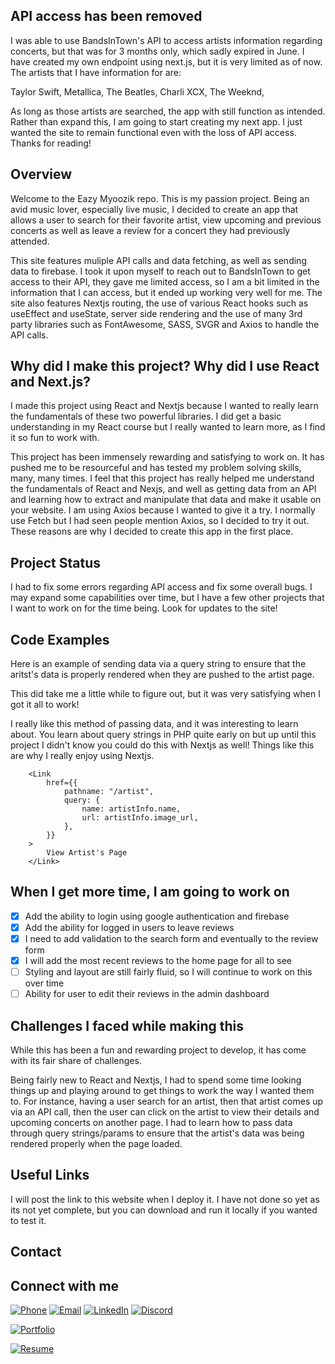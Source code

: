 
## API access has been removed 

I was able to use BandsInTown's API to access artists information regarding concerts, but that was for 3 months only, which sadly expired in June. I have created my own endpoint using next.js, but it is very limited as of now. The artists that I have information for are:

Taylor Swift,
Metallica,
The Beatles,
Charli XCX,
The Weeknd,

As long as those artists are searched, the app with still function as intended. Rather than expand this, I am going to start creating my next app. I just wanted the site to remain functional even with the loss of API access. Thanks for reading! 

## Overview

Welcome to the Eazy Myoozik repo. This is my passion project. Being an avid music lover, especially live music, I decided to create an app that allows a user to search for their favorite artist, view upcoming and previous concerts as well as leave a review for a concert they had previously attended. 

This site features muliple API calls and data fetching, as well as sending data to firebase. I took it upon myself to reach out to BandsInTown to get access to their API, they gave me limited access, so I am a bit limited in the information that I can access, but it ended up working very well for me. The site also features Nextjs routing, the use of various React hooks such as useEffect and useState, server side rendering and the use of many 3rd party libraries such as FontAwesome, SASS, SVGR and Axios to handle the API calls. 

## Why did I make this project? Why did I use React and Next.js?
I made this project using React and Nextjs because I wanted to really learn the fundamentals of these two powerful libraries. I did get a basic understanding in my React course but I really wanted to learn more, as I find it so fun to work with.

This project has been immensely rewarding and satisfying to work on. It has pushed me to be resourceful and has tested my problem solving skills, many, many times. I feel that this project has really helped me understand the fundamentals of React and Nexjs, and well as getting data from an API and learning how to extract and manipulate that data and make it usable on your website. I am using Axios because I wanted to give it a try. I normally use Fetch but I had seen people mention Axios, so I decided to try it out. These reasons are why I decided to create this app in the first place. 

## Project Status
I had to fix some errors regarding API access and fix some overall bugs. I may expand some capabilities over time, but I have a few other projects that I want to work on for the time being. Look for updates to the site!

## Code Examples

Here is an example of sending data via a query string to ensure that the aritst's data is properly rendered when they are pushed to the artist page.

This did take me a little while to figure out, but it was very satisfying when I got it all to work!

I really like this method of passing data, and it was interesting to learn about. You learn about query strings in PHP quite early on but up until this project I didn't know you could do this with Nextjs as well! Things like this are why I really enjoy using Nextjs. 

```
    <Link
        href={{
            pathname: "/artist",
            query: {
                name: artistInfo.name,
                url: artistInfo.image_url,
            },
        }}
    >
        View Artist's Page
    </Link>

```

## When I get more time, I am going to work on
 - [x]  Add the ability to login using google authentication and firebase
 - [x]  Add the ability for logged in users to leave reviews
 - [x]  I need to add validation to the search form and eventually to the review form
 - [x]  I will add the most recent reviews to the home page for all to see
 - [ ]   Styling and layout are still fairly fluid, so I will continue to work on this over time
 - [ ]   Ability for user to edit their reviews in the admin dashboard

## Challenges I faced while making this
While this has been a fun and rewarding project to develop, it has come with its fair share of challenges. 

Being fairly new to React and Nextjs, I had to spend some time looking things up and playing around to get things to work the way I wanted them to. For instance, having a user search for an artist, then that artist comes up via an API call, then the user can click on the artist to view their details and upcoming concerts on another page. I had to learn how to pass data through query strings/params to ensure that the artist's data was being rendered properly when the page loaded.

## Useful Links
I will post the link to this website when I deploy it. I have not done so yet as its not yet complete, but you can download and run it locally if you wanted to test it.

## Contact
## Connect with me
[![Phone](https://img.shields.io/badge/Phone-%23333.svg?&style=for-the-badge&logo=telephone&logoColor=white)](tel:+7802424053)
[![Email](https://img.shields.io/badge/Email-%23D14836.svg?&style=for-the-badge&logo=gmail&logoColor=white)](mailto:clintondgorda@gmail.com)
[![LinkedIn](https://img.shields.io/badge/LinkedIn-%230077B5.svg?&style=for-the-badge&logo=linkedin&logoColor=white)](https://www.linkedin.com/in/clintonjewett/)
[![Discord](https://img.shields.io/badge/Discord-clint(booma)%234826-%237289DA?logo=discord&logoColor=white&style=for-the-badge)](https://discord.com/users/clint(booma)#4826)

[![Portfolio](https://img.shields.io/badge/Portfolio-Check%20out%20my%20website-blue?style=for-the-badge&logo=portfolio&logoColor=white)](https://www.clinton-gorda.com)

[![Resume](https://img.shields.io/badge/Resume-View%20my%20resume-orange?style=for-the-badge&logo=Resume-Icons&logoColor=white)](https://drive.google.com/file/d/1fO-yFbp0v9N1611nk4rxw1zoYp_w1jmg/view?usp=sharing)
